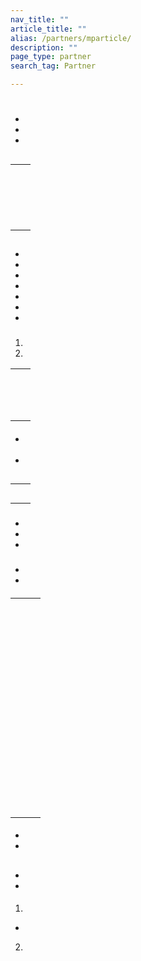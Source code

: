 ```yaml
---
nav_title: ""
article_title: ""
alias: /partners/mparticle/
description: ""
page_type: partner
search_tag: Partner

---
```


# 



>  


- 
-  
-  

## 

|  |  |
| ----------- | ----------- |
|  |  |
|  |  |
|  |  <br><br> |
|  | <br><br> |


## 

### 

 

#### 

 

- 
- 
- 
- 
- 
- 
- 

##### 

  






 




##### 

 




  


##### 

 



##### 



##### 



##### 



##### 



####  



1. 
2. 

|                |                                                                                                                                                                    |
| ------------------------ | :---------------------------------------------------------------------------------------------------------------------------------------------------------------------------- |
|                   | <br><br> |
|  |                            |
|          |                                                            |
|    |                                                          |
|    |                                            |
|       |                                                                                                             |
|            |                                                                                                                    |



 

  

####  

  

-   <br><br>
-   



#### 

 

  

## 

 



### 

 

|  |  |
| ------------ | ----------- |
|  |   |
|  |   |
|  |   |
|  |  |
|  |    |




### 

   

 







####  



* 
* 
* 

####  





####  

 



 

### 

 


  






#### 

  



 



### 

#### 

-  
-  


 


#### 

|  |  |  |
| ------------------- | --------------- | ----------- |
|  |  |  |
|  |  | <br><br> |
|  |  |  <br><br> |
|  |  |  <br><br>  <br><br> <br><br>|
|  |  |  <br><br>  <br><br> <br><br> |


#### 
   


- 
- 

### 

 

## 

### 

#### 

  


- 
- 


  


#### 


1.    
  -  
2.    

### 
 

